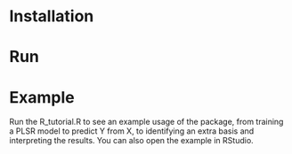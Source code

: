 # Installation

# Run

# Example
Run the R_tutorial.R to see an example usage of the package, from training a PLSR model to predict Y from X, to identifying an extra basis and interpreting the results.
You can also open the example in RStudio.
